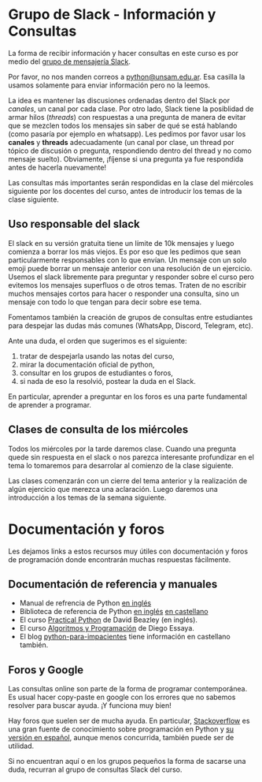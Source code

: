 # Grupo de Slack - Información y Consultas

La forma de recibir información y hacer consultas en este curso es por medio del [grupo de mensajería Slack](https://join.slack.com/t/python-unsam-2021c1/shared_invite/zt-mgpaq6fb-7UxVugBXjNc8YfWA_xJi1g).

Por favor, no nos manden correos a <python@unsam.edu.ar>. Esa casilla la usamos solamente para enviar información pero no la leemos.

La idea es mantener las discusiones ordenadas dentro del Slack por *canales*,  un canal por cada clase. Por otro lado, Slack tiene la posiblidad de armar hilos (*threads*) con respuestas  a una pregunta de manera de evitar que se mezclen todos los mensajes sin saber de qué se está hablando (como pasaría por ejemplo en whatsapp). Les pedimos por favor usar los **canales** y **threads** adecuadamente (un canal por clase, un thread por tópico de discusión o pregunta, respondiendo dentro del thread y no como mensaje suelto). Obviamente, ¡fíjense si una pregunta ya fue respondida antes de hacerla nuevamente!

Las consultas más importantes serán respondidas en la clase del miércoles siguiente por los docentes del curso, antes de introducir los temas de la clase siguiente.

## Uso responsable del slack

El slack en su versión gratuita tiene un límite de 10k mensajes y luego comienza a borrar los más viejos. Es por eso que les pedimos que sean particularmente responsables con lo que envían. Un mensaje con un solo emoji puede borrar un mensaje anterior con una resolución de un ejercicio. Usemos el slack libremente para preguntar y responder sobre el curso pero evitemos los mensajes superfluos o de otros temas. Traten de no escribir muchos mensajes cortos para hacer o responder una consulta, sino un mensaje con todo lo que tengan para decir sobre ese tema.

Fomentamos también la creación de grupos de consultas entre estudiantes para despejar las dudas más comunes (WhatsApp, Discord, Telegram, etc).

Ante una duda, el orden que sugerimos es el siguiente:
1. tratar de despejarla usando las notas del curso,
2. mirar la documentación oficial de python,
3. consultar en los grupos de estudiantes o foros,
4. si nada de eso la resolvió, postear la duda en el Slack.

En particular, aprender a preguntar en los foros es una parte fundamental de aprender a programar.


## Clases de consulta de los miércoles

Todos los miércoles por la tarde daremos clase. Cuando una pregunta quede sin respuesta en el slack o nos parezca interesante profundizar en el tema lo tomaremos para desarrolar al comienzo de la clase siguiente. 

Las clases comenzarán con un cierre del tema anterior y la realización de algún ejercicio que merezca una aclaración. Luego daremos una introducción a los temas de la semana siguiente.

# Documentación y foros

Les dejamos links a estos recursos muy útiles con documentación y foros de programación donde encontrarán muchas respuestas fácilmente.

## Documentación de referencia y manuales

* Manual de refrencia de Python [en inglés](https://docs.python.org/3/reference/index.html) 
* Biblioteca de referencia de Python [en inglés](https://docs.python.org/3/library/index.html) [en castellano](http://pyspanishdoc.sourceforge.net/lib/lib.html)
* El curso [Practical Python](https://github.com/dabeaz-course/practical-python) de David Beazley (en inglés).
* El curso [Algoritmos y Programación](https://algoritmos1rw.ddns.net/) de Diego Essaya.
* El blog [python-para-impacientes](https://python-para-impacientes.blogspot.com/p/indice.html) tiene información en castellano también.

## Foros y Google

Las consultas online son parte de la forma de programar contemporánea. Es usual hacer copy-paste en google con los errores que no sabemos resolver para buscar ayuda. ¡Y funciona muy bien!

Hay foros que suelen ser de mucha ayuda. En particular, [Stackoverflow](https://stackoverflow.com/) es una gran fuente de conocimiento sobre programación en Python y [su versión en español](https://es.stackoverflow.com/), aunque menos concurrida, también puede ser de utilidad.

Si no encuentran aquí o en los grupos pequeños la forma de sacarse una duda, recurran al grupo de consultas Slack del curso.
